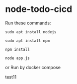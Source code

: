 # node-todo-cicd

Run these commands:


`sudo apt install nodejs`


`sudo apt install npm`


`npm install`

`node app.js`

or Run by docker compose

test11



